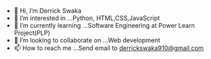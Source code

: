 - 👋 Hi, I’m Derrick Swaka
- 👀 I’m interested in ...Python, HTML,CSS,JavaScript 
- 🌱 I’m currently learning ...Software Engineering at Power Learn Project(PLP)
- 💞️ I’m looking to collaborate on ...Web development 
- 📫 How to reach me ...Send email to derrickswaka910@gmail.com
